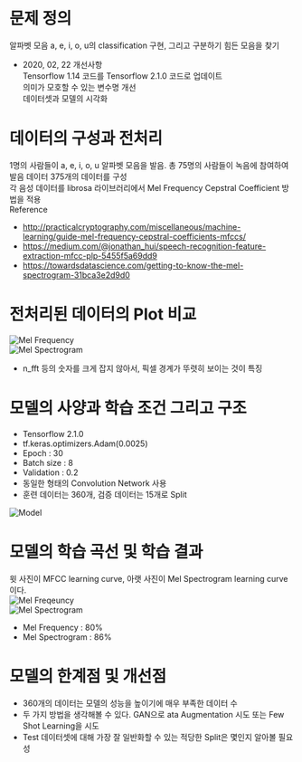 # 문제 정의  
알파벳 모음 a, e, i, o, u의 classification 구현, 그리고 구분하기 힘든 모음을 찾기  
- 2020, 02, 22 개선사항  
  Tensorflow 1.14 코드를 Tensorflow 2.1.0 코드로 업데이트  
  의미가 모호할 수 있는 변수명 개선  
  데이터셋과 모델의 시각화  
  
  
# 데이터의 구성과 전처리  
1명의 사람들이 a, e, i, o, u 알파벳 모음을 발음. 총 75명의 사람들이 녹음에 참여하여 발음 데이터 375개의 데이터를 구성  
각 음성 데이터를 librosa 라이브러리에서 Mel Frequency Cepstral Coefficient 방법을 적용  
  Reference  
- http://practicalcryptography.com/miscellaneous/machine-learning/guide-mel-frequency-cepstral-coefficients-mfccs/  
- https://medium.com/@jonathan_hui/speech-recognition-feature-extraction-mfcc-plp-5455f5a69dd9  
- https://towardsdatascience.com/getting-to-know-the-mel-spectrogram-31bca3e2d9d0  
  
  
# 전처리된 데이터의 Plot 비교  
![Mel Frequency](https://github.com/Doyosae/Speech_Recognition/blob/master/image/MFCC.png)  
![Mel Spectrogram](https://github.com/Doyosae/Speech_Recognition/blob/master/image/melspec.png)  
- n_fft 등의 숫자를 크게 잡지 않아서, 픽셀 경계가 뚜렷히 보이는 것이 특징  
  
  
# 모델의 사양과 학습 조건 그리고 구조  
- Tensorflow 2.1.0  
- tf.keras.optimizers.Adam(0.0025)  
- Epoch : 30  
- Batch size : 8  
- Validation : 0.2  
- 동일한 형태의 Convolution Network 사용  
- 훈련 데이터는 360개, 검증 데이터는 15개로 Split  
  
![Model](https://github.com/Doyosae/Speech_Recognition/blob/master/image/Model.PNG)  
  
  
# 모델의 학습 곡선 및 학습 결과  
윗 사진이 MFCC learning curve, 아랫 사진이 Mel Spectrogram learning curve이다.  
![Mel Freqeuncy](https://github.com/Doyosae/Speech_Recognition/blob/master/image/mfcc_learning.png)  
![Mel Spectrogram](https://github.com/Doyosae/Speech_Recognition/blob/master/image/melspec_Learning.png)  
- Mel Frequency   : 80%  
- Mel Spectrogram : 86%  
  
  
# 모델의 한계점 및 개선점  
- 360개의 데이터는 모델의 성능을 높이기에 매우 부족한 데이터 수  
- 두 가지 방법을 생각해볼 수 있다. GAN으로 ata Augmentation 시도 또는 Few Shot Learning을 시도  
- Test 데이터셋에 대해 가장 잘 일반화할 수 있는 적당한 Split은 몇인지 알아볼 필요성  
